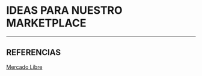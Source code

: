 # IDEAS PARA NUESTRO MARKETPLACE
---
## REFERENCIAS

[Mercado Libre]:https://mercadolibre.com.ar
[Mercado Libre][Mercado Libre]